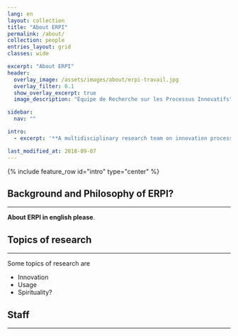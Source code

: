 ```yaml
---
lang: en
layout: collection
title: "About ERPI"
permalink: /about/
collection: people
entries_layout: grid
classes: wide

excerpt: "About ERPI"
header:
  overlay_image: /assets/images/about/erpi-travail.jpg
  overlay_filter: 0.1
  show_overlay_excerpt: true 
  image_description: "Equipe de Recherche sur les Processus Innovatifs"

sidebar:
  nav: ""

intro: 
  - excerpt: '**A multidisciplinary research team on innovation processess research**'

last_modified_at: 2018-09-07
---
```



{% include feature_row id="intro" type="center" %}


## Background and Philosophy of ERPI?
--- 
**About ERPI in english please**.


## Topics of research
--- 
 Some topics of research are 
 - Innovation
 - Usage
 - Spirituality?


## Staff
--- 
